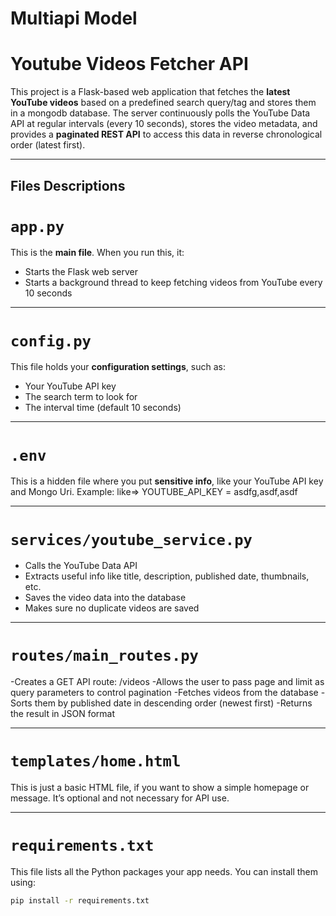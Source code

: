 # Multiapi Model

# Youtube Videos Fetcher API

This project is a Flask-based web application that fetches the **latest YouTube videos** based on a predefined search query/tag and stores them in a mongodb database. The server continuously polls the YouTube Data API at regular intervals (every 10 seconds), stores the video metadata, and provides a **paginated REST API** to access this data in reverse chronological order (latest first).

*****************************************************************************************************

## Files Descriptions

# `app.py`

This is the **main file**. When you run this, it:
- Starts the Flask web server
- Starts a background thread to keep fetching videos from YouTube every 10 seconds

*****************************************************************************************************

# `config.py`

This file holds your **configuration settings**, such as:
- Your YouTube API key
- The search term to look for
- The interval time (default 10 seconds)

*****************************************************************************************************

# `.env`

This is a hidden file where you put **sensitive info**, like your YouTube API key and Mongo Uri. Example:
like=> YOUTUBE_API_KEY = asdfg,asdf,asdf

*****************************************************************************************************

# `services/youtube_service.py`

- Calls the YouTube Data API
- Extracts useful info like title, description, published date, thumbnails, etc.
- Saves the video data into the database
- Makes sure no duplicate videos are saved

*****************************************************************************************************

# `routes/main_routes.py`

-Creates a GET API route: /videos
-Allows the user to pass page and limit as query parameters to control pagination
-Fetches videos from the database
-Sorts them by published date in descending order (newest first)
-Returns the result in JSON format

*****************************************************************************************************

# `templates/home.html`

This is just a basic HTML file, if you want to show a simple homepage or message. It’s optional and not necessary for API use.

*****************************************************************************************************

# `requirements.txt`

This file lists all the Python packages your app needs. You can install them using:

```bash
pip install -r requirements.txt


